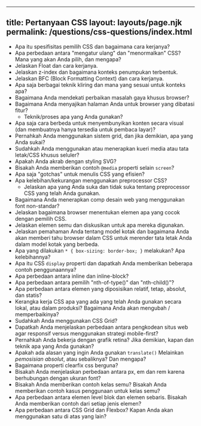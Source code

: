 ***

## title: Pertanyaan CSS&#xA;layout: layouts/page.njk&#xA;permalink: /questions/css-questions/index.html

*   Apa itu spesifisitas pemilih CSS dan bagaimana cara kerjanya?
*   Apa perbedaan antara "mengatur ulang" dan "menormalkan" CSS? Mana yang akan Anda pilih, dan mengapa?
*   Jelaskan Float dan cara kerjanya.
*   Jelaskan z-index dan bagaimana konteks penumpukan terbentuk.
*   Jelaskan BFC (Block Formatting Context) dan cara kerjanya.
*   Apa saja berbagai teknik kliring dan mana yang sesuai untuk konteks apa?
*   Bagaimana Anda mendekati perbaikan masalah gaya khusus browser?
*   Bagaimana Anda menyajikan halaman Anda untuk browser yang dibatasi fitur?
    *   Teknik/proses apa yang Anda gunakan?
*   Apa saja cara berbeda untuk menyembunyikan konten secara visual (dan membuatnya hanya tersedia untuk pembaca layar)?
*   Pernahkah Anda menggunakan sistem grid, dan jika demikian, apa yang Anda sukai?
*   Sudahkah Anda menggunakan atau menerapkan kueri media atau tata letak/CSS khusus seluler?
*   Apakah Anda akrab dengan styling SVG?
*   Bisakah Anda memberikan contoh `@media` properti selain `screen`?
*   Apa saja "gotchas" untuk menulis CSS yang efisien?
*   Apa kelebihan/kekurangan menggunakan preprocessor CSS?
    *   Jelaskan apa yang Anda suka dan tidak suka tentang preprocessor CSS yang telah Anda gunakan.
*   Bagaimana Anda menerapkan comp desain web yang menggunakan font non-standar?
*   Jelaskan bagaimana browser menentukan elemen apa yang cocok dengan pemilih CSS.
*   Jelaskan elemen semu dan diskusikan untuk apa mereka digunakan.
*   Jelaskan pemahaman Anda tentang model kotak dan bagaimana Anda akan memberi tahu browser dalam CSS untuk merender tata letak Anda dalam model kotak yang berbeda.
*   Apa yang dilakukan `* { box-sizing: border-box; }` melakukan? Apa kelebihannya?
*   Apa itu CSS `display` properti dan dapatkah Anda memberikan beberapa contoh penggunaannya?
*   Apa perbedaan antara inline dan inline-block?
*   Apa perbedaan antara pemilih "nth-of-type()" dan "nth-child()"?
*   Apa perbedaan antara elemen yang diposisikan relatif, tetap, absolut, dan statis?
*   Kerangka kerja CSS apa yang ada yang telah Anda gunakan secara lokal, atau dalam produksi? Bagaimana Anda akan mengubah / memperbaikinya?
*   Sudahkah Anda menggunakan CSS Grid?
*   Dapatkah Anda menjelaskan perbedaan antara pengkodean situs web agar responsif versus menggunakan strategi mobile-first?
*   Pernahkah Anda bekerja dengan grafik retina? Jika demikian, kapan dan teknik apa yang Anda gunakan?
*   Apakah ada alasan yang ingin Anda gunakan `translate()` Melainkan *pemosisian absolut*, atau sebaliknya? Dan mengapa?
*   Bagaimana properti clearfix css berguna?
*   Bisakah Anda menjelaskan perbedaan antara px, em dan rem karena berhubungan dengan ukuran font?
*   Bisakah Anda memberikan contoh kelas semu? Bisakah Anda memberikan contoh kasus penggunaan untuk kelas semu?
*   Apa perbedaan antara elemen level blok dan elemen sebaris. Bisakah Anda memberikan contoh dari setiap jenis elemen?
*   Apa perbedaan antara CSS Grid dan Flexbox? Kapan Anda akan menggunakan satu di atas yang lain?
